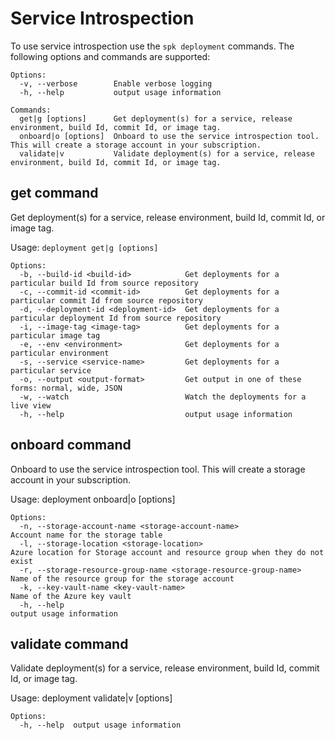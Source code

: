# Service Introspection

To use service introspection use the `spk deployment` commands. The following
options and commands are supported:

```
Options:
  -v, --verbose        Enable verbose logging
  -h, --help           output usage information

Commands:
  get|g [options]      Get deployment(s) for a service, release environment, build Id, commit Id, or image tag.
  onboard|o [options]  Onboard to use the service introspection tool. This will create a storage account in your subscription.
  validate|v           Validate deployment(s) for a service, release environment, build Id, commit Id, or image tag.

```

## get command

Get deployment(s) for a service, release environment, build Id, commit Id, or
image tag.

Usage: `deployment get|g [options]`

```
Options:
  -b, --build-id <build-id>            Get deployments for a particular build Id from source repository
  -c, --commit-id <commit-id>          Get deployments for a particular commit Id from source repository
  -d, --deployment-id <deployment-id>  Get deployments for a particular deployment Id from source repository
  -i, --image-tag <image-tag>          Get deployments for a particular image tag
  -e, --env <environment>              Get deployments for a particular environment
  -s, --service <service-name>         Get deployments for a particular service
  -o, --output <output-format>         Get output in one of these forms: normal, wide, JSON
  -w, --watch                          Watch the deployments for a live view
  -h, --help                           output usage information

```

## onboard command

Onboard to use the service introspection tool. This will create a storage
account in your subscription.

Usage: deployment onboard|o [options]

```
Options:
  -n, --storage-account-name <storage-account-name>                Account name for the storage table
  -l, --storage-location <storage-location>                        Azure location for Storage account and resource group when they do not exist
  -r, --storage-resource-group-name <storage-resource-group-name>  Name of the resource group for the storage account
  -k, --key-vault-name <key-vault-name>                            Name of the Azure key vault
  -h, --help                                                       output usage information

```

## validate command

Validate deployment(s) for a service, release environment, build Id, commit Id,
or image tag.

Usage: deployment validate|v [options]

```
Options:
  -h, --help  output usage information

```

